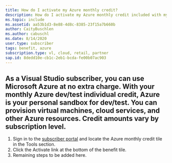 ```yaml
---
title: How do I activate my Azure monthly credit?
description: How do I activate my Azure monthly credit included with my Visual Studio subscription? 
ms.topic: include
ms.assetid: aa53b1d3-8e88-4d8c-8385-23f15a7b660b
author: CaityBuschlen
ms.author: cabuschl
ms.date: 8/14/2020
user.type: subscriber
tags: benefit, azure
subscription.type: vl, cloud, retail, partner
sap.id: 8dedd10e-cb1c-2eb1-bcda-fe00b07ac903
---
```


## As a Visual Studio subscriber, you can use Microsoft Azure at no extra charge. With your monthly Azure dev/test individual credit, Azure is your personal sandbox for dev/test. You can provision virtual machines, cloud services, and other Azure resources. Credit amounts vary by subscription level. 
1. Sign in to the [subscriber portal](https://my.visualstudio.com/benefits) and locate the Azure monthly credit tile in the Tools section.
2. Click the Activate link at the bottom of the benefit tile.
3. Remaining steps to be added here.